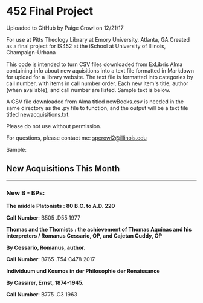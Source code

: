 # 452 Final Project
Uploaded to GitHub by Paige Crowl on 12/21/17

For use at Pitts Theology Library at Emory University, Atlanta, GA
Created as a final project for IS452 at the iSchool at University of Illinois, Champaign-Urbana

This code is intended to turn CSV files downloaded from ExLibris Alma containing info about new aquisitions into a text file formatted in Markdown for upload for a library website. The text file is formatted into categories by call number, with items in call number order. Each new item's title, author (when available), and call number are listed. Sample text is below.

A CSV file downloaded from Alma titled newBooks.csv is needed in the same directory as the .py file to function, and the output will be a text file titled newacquisitions.txt.

Please do not use without permission.

For questions, please contact me: spcrowl2@illinois.edu

Sample:
## New Acquisitions This Month
---
### New B - BPs:

**The middle Platonists : 80 B.C. to A.D. 220**

**Call Number**: B505 .D55 1977


**Thomas and the Thomists : the achievement of Thomas Aquinas and his interpreters / Romanus Cessario, OP, and Cajetan Cuddy, OP**

**By Cessario, Romanus, author.**

**Call Number**: B765 .T54 C478 2017


**Individuum und Kosmos in der Philosophie der Renaissance**

**By Cassirer, Ernst, 1874-1945.**

**Call Number**: B775 .C3 1963
